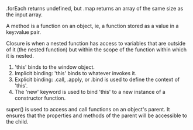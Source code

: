 <!-- Question 1 -->
.forEach returns undefined, but .map returns an array of the same size as the input array.

<!-- Question 2 -->
A method is a function on an object, ie, a function stored as a value in a key:value pair.

<!-- Question 3 -->
Closure is when a nested function has access to variables that are outside of it (the nested function) but within the scope of the function within which it is nested.

<!-- Question 4 -->
1. 'this' binds to the window object.
2. Implicit binding: 'this' binds to whatever invokes it.
3. Explicit binding: .call, .apply, or .bind is used to define the context of 'this'.
4. The 'new' keyword is used to bind 'this' to a new instance of a constructor function.

<!-- Question 5 -->
super() is used to access and call functions on an object's parent. It ensures that the properties and methods of the parent will be accessible to the child.